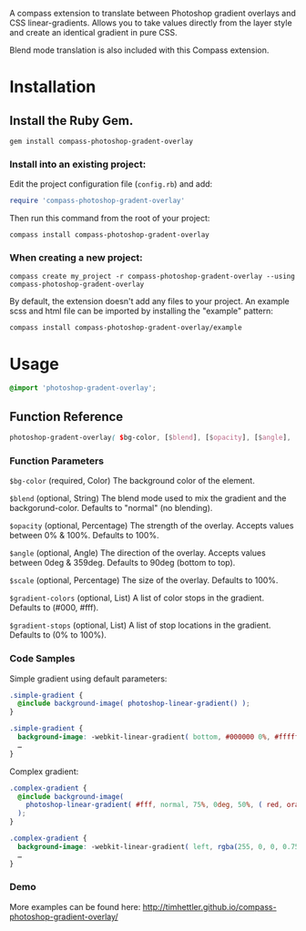 A compass extension to translate between Photoshop gradient overlays and CSS linear-gradients. Allows you to take values directly from the layer style and create an identical gradient in pure CSS.

Blend mode translation is also included with this Compass extension.

# Installation

## Install the Ruby Gem.

  ```
  gem install compass-photoshop-gradent-overlay
  ```

### Install into an existing project:

Edit the project configuration file (`config.rb`) and add:

  ```ruby
  require 'compass-photoshop-gradent-overlay'
  ```

Then run this command from the root of your project:

  ```
  compass install compass-photoshop-gradent-overlay
  ```

### When creating a new project:

  ```
  compass create my_project -r compass-photoshop-gradent-overlay --using compass-photoshop-gradent-overlay
  ```

By default, the extension doesn't add any files to your project. An example scss and html file can be imported by installing the "example" pattern:

  ```
  compass install compass-photoshop-gradent-overlay/example
  ```

# Usage

  ```scss
  @import 'photoshop-gradent-overlay';
  ```

## Function Reference

  ```scss
  photoshop-gradent-overlay( $bg-color, [$blend], [$opacity], [$angle], [$scale], [$gradient-colors], [$gradient-stops] )
  ```

### Function Parameters

`$bg-color` (required, Color) The background color of the element.

`$blend` (optional, String) The blend mode used to mix the gradient and the backgorund-color. Defaults to "normal" (no blending).

`$opacity` (optional, Percentage) The strength of the overlay. Accepts values between 0% & 100%. Defaults to 100%.

`$angle` (optional, Angle) The direction of the overlay. Accepts values between 0deg & 359deg. Defaults to 90deg (bottom to top).

`$scale` (optional, Percentage) The size of the overlay. Defaults to 100%.

`$gradient-colors` (optional, List) A list of color stops in the gradient. Defaults to (#000, #fff).

`$gradient-stops` (optional, List) A list of stop locations in the gradient. Defaults to (0% to 100%).

### Code Samples

Simple gradient using default parameters:

  ```scss
  .simple-gradient {
    @include background-image( photoshop-linear-gradient() );
  }
  ```

  ```css
  .simple-gradient {
    background-image: -webkit-linear-gradient( bottom, #000000 0%, #ffffff 100% );
    …
  }
  ```

Complex gradient:

  ```scss
  .complex-gradient {
    @include background-image(
      photoshop-linear-gradient( #fff, normal, 75%, 0deg, 50%, ( red, orange, yellow, green, blue, violet ), ( 0%, 20%, 40%, 60%, 80%, 100% ) )
    );
  }
```

  ```css
  .complex-gradient {
    background-image: -webkit-linear-gradient( left, rgba(255, 0, 0, 0.75) 25%, rgba(255, 165, 0, 0.75) 35%,rgba(255, 255, 0, 0.75) 45%, rgba(0, 128, 0, 0.75) 55.0%, rgba(0, 0, 255, 0.75) 65%, rgba(238, 130, 238, 0.75) 75% );
    …
  }
  ```

### Demo

More examples can be found here: http://timhettler.github.io/compass-photoshop-gradient-overlay/